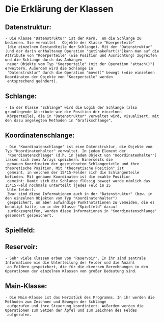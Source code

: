 # Die Erklärung der Klassen
## Datenstruktur:
    - Die Klasse "Datenstruktur" ist der Kern,  um die Schlange zu bedienen. Sie verwaltet   Objekte der Klasse "Koerperteile"  
     (die einzelnen Bestandteile der Schlange). Mit der "Datenstruktur" (und der darin enthaltenen Operation "getSnakePart()")kann man auf die Attribute von "Koerperteile" (wie Position und Ausrichtung) zugreifen und die Schlange durch das Anhängen 
     neuer Objekte vom Typ "Koerperteile" (mit der Operation "attach()") erweitern. Außerdem wird die Schlange in 
     "Datenstruktur" durch die Operation "move()" bewegt (=die einzelnen Koordinaten der Objekte von "Koerperteile" werden 
     entsprechend geändert).
## Schlange:
    - In der Klasse "Schlange" wird die Logik der Schlange (also grundlegende Attribute wie die Position der einzelnen 
     Körperteile), die in "Datenstruktur" verwaltet wird, visualisert, mit den dazu angelegten Methoden in "Grafikschlange".
## Koordinatenschlange:
    - Die "Koordinatenschlange" ist eine Datenstruktur, die Objekte vom Typ "Koordinatenhalter" verwaltet. In jedem Element der
     "Koordinatenschlange" (d.h. in jedem Objekt von "Koordinatenhalter") lassen sich zwei Arrays speichern: Einerseits die 
     genauen Koordinaten der gezeichneten Schlangenteile und ihre theoretische Position. Mit "theoretische Position" ist 
     gemeint, in welchem der 15*15-Felder sich die Schlangenteile befinden. Mit genauen Koordinaten ist die exakte Position 
     gemeint: Damit sich die Schlange flüssig bewegt wurde nämlich das 15*15-Feld nochmals unterteilt (jedes Feld in 25 
     Unterfelder).
     Zwar sind diese Informationen auch in der "Datenstruktur" (bzw. in den einzelnen Objekten vom Typ "Koordinatenhalter") 
     gespeichert, um aber aufwändige Punktnotationen zu vemeiden, die es benötigt hätte, um in der Klasse "Spielfeld" darauf
     zurückzugreifen, wurden diese Informationen in "Koordinatenschlange" gesondert gespeichert.
## Spielfeld:

## Reservoir:
    - Sehr viele Klassen erben von "Reservoir". In ihr sind zentrale Informatione wie die Unterteilung der Felder und die Anzahl
     an Feldern gespeichert, die für die diversen Berechnungen in den Operationen der einzelnen Klassen von großer Bedeutung sind.
## Main-Klasse:
    - Die Main-Klasse ist das Herzstück des Programms. In ihr werden die Methoden zum Zeichnen und Bewegen der Schlange 
     aufgerufen und ihre Steuerung koordiniert. Außerdem werden die Operationen zum Setzen der Äpfel und zum Zeichnen des Feldes
     aufgerufen. 